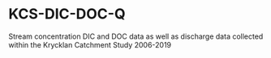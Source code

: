 # KCS-DIC-DOC-Q
Stream concentration DIC and DOC data as well as discharge data collected within the Krycklan Catchment Study 2006-2019
